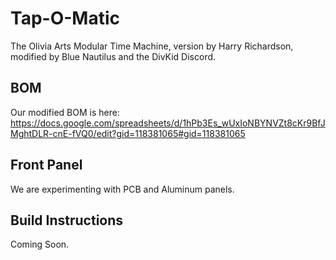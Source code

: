 # Tap-O-Matic

The Olivia Arts Modular Time Machine, version by Harry Richardson, modified by Blue Nautilus and the DivKid Discord. 

## BOM

Our modified BOM is here:
https://docs.google.com/spreadsheets/d/1hPb3Es_wUxIoNBYNVZt8cKr9BfJMghtDLR-cnE-fVQ0/edit?gid=118381065#gid=118381065


## Front Panel

We are experimenting with PCB and Aluminum panels. 

## Build Instructions
Coming Soon. 
